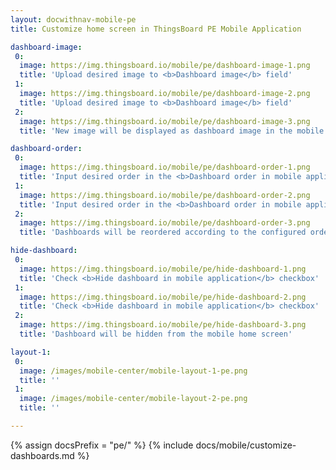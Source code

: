 ```yaml
---
layout: docwithnav-mobile-pe
title: Customize home screen in ThingsBoard PE Mobile Application

dashboard-image:
 0:
  image: https://img.thingsboard.io/mobile/pe/dashboard-image-1.png
  title: 'Upload desired image to <b>Dashboard image</b> field'
 1:
  image: https://img.thingsboard.io/mobile/pe/dashboard-image-2.png
  title: 'Upload desired image to <b>Dashboard image</b> field'
 2:
  image: https://img.thingsboard.io/mobile/pe/dashboard-image-3.png
  title: 'New image will be displayed as dashboard image in the mobile home screen instead of default placeholder'

dashboard-order:
 0:
  image: https://img.thingsboard.io/mobile/pe/dashboard-order-1.png
  title: 'Input desired order in the <b>Dashboard order in mobile application</b> field'
 1:
  image: https://img.thingsboard.io/mobile/pe/dashboard-order-2.png
  title: 'Input desired order in the <b>Dashboard order in mobile application</b> field'
 2:
  image: https://img.thingsboard.io/mobile/pe/dashboard-order-3.png
  title: 'Dashboards will be reordered according to the configured order in the mobile home screen'

hide-dashboard:
 0:
  image: https://img.thingsboard.io/mobile/pe/hide-dashboard-1.png
  title: 'Check <b>Hide dashboard in mobile application</b> checkbox'
 1:
  image: https://img.thingsboard.io/mobile/pe/hide-dashboard-2.png
  title: 'Check <b>Hide dashboard in mobile application</b> checkbox'
 2:
  image: https://img.thingsboard.io/mobile/pe/hide-dashboard-3.png
  title: 'Dashboard will be hidden from the mobile home screen'

layout-1:
 0:
  image: /images/mobile-center/mobile-layout-1-pe.png
  title: ''
 1:
  image: /images/mobile-center/mobile-layout-2-pe.png
  title: ''

---
```


{% assign docsPrefix = "pe/" %}
{% include docs/mobile/customize-dashboards.md %}
